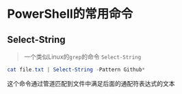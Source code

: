 # PowerShell的常用命令

## Select-String

> 一个类似Linux的`grep`的命令 `Select-String`

```powershell
cat file.txt | Select-String -Pattern Github*
```

这个命令通过管道匹配到文件中满足后面的通配符表达式的文本

